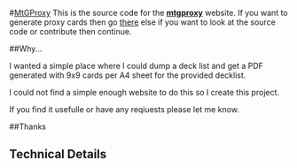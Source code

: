 
#[MtGProxy](mtgproxy.abicat.com)
This is the source code for the **[mtgproxy](mtgproxy.abicat.com)** website. If you want to generate proxy cards then go [there](mtgproxy.abicat.com)
else if you want to look at the source code or contribute then continue.


##Why...

I wanted a simple place where I could dump a deck list and get a PDF generated with 9x9 cards per A4 sheet for the provided decklist.

I could not find a simple enough website to do this so I create this project.

If you find it usefulle or have any reqiuests please let me know.

##Thanks


## Technical Details

